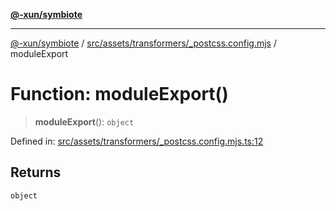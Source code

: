 [**@-xun/symbiote**](../../../../../README.md)

***

[@-xun/symbiote](../../../../../README.md) / [src/assets/transformers/\_postcss.config.mjs](../README.md) / moduleExport

# Function: moduleExport()

> **moduleExport**(): `object`

Defined in: [src/assets/transformers/\_postcss.config.mjs.ts:12](https://github.com/Xunnamius/symbiote/blob/5baec034070630bef8d87e6af86e863ce8273a75/src/assets/transformers/_postcss.config.mjs.ts#L12)

## Returns

`object`
